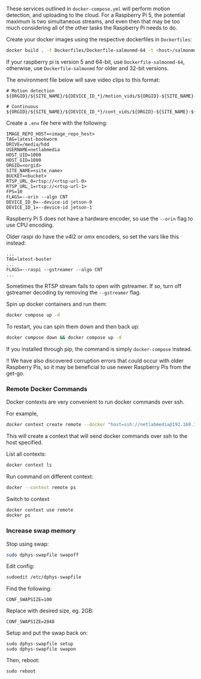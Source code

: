 These services outlined in `docker-compose.yml` will perform motion detection,
and uploading to the cloud. For a Raspberry Pi 5, the potential maximum is two
simultaneous streams, and even then that may be too much considering all of the
other tasks the Raspberry Pi needs to do.

Create your docker images using the respective dockerfiles in `Dockerfiles`:

```bash
docker build . -f Dockerfiles/Dockerfile-salmonmd-64 -t <host>/salmonmd:<tag>
```

If your raspberry pi is version 5 and 64-bit, use `Dockerfile-salmonmd-64`,
otherwise, use `Dockerfile-salmonmd` for older and 32-bit versions.

The environment file below will save video clips to this format:
```
# Motion detection
${ORGID}/${SITE_NAME}/${DEVICE_ID_*}/motion_vids/${ORGID}-${SITE_NAME}-${DEVICE_ID_*}_<yyyymmdd>_<hhmmss>_M.mp4

# Continuous
${ORGID}/${SITE_NAME}/${DEVICE_ID_*}/cont_vids/${ORGID}-${SITE_NAME}-${DEVICE_ID_*}_<yyyymmdd>_<hhmmss>_C.mp4
```

Create a `.env` file here with the following:
```
IMAGE_REPO_HOST=<image_repo_host>
TAG=latest-bookworm
DRIVE=/media/hdd
USERNAME=netlabmedia
HOST_UID=1000
HOST_GID=1000
ORGID=<orgid>
SITE_NAME=<site_name>
BUCKET=<bucket>
RTSP_URL_0=rtsp://<rtsp-url-0>
RTSP_URL_1=rtsp://<rtsp-url-1>
FPS=10
FLAGS=--orin --algo CNT
DEVICE_ID_0=--device-id jetson-0
DEVICE_ID_1=--device-id jetson-1
```

Raspberry Pi 5 does not have a hardware encoder, so use the `--orin` flag to
use CPU encoding.


Older raspi do have the v4l2 or omx encoders, so set the vars like this
instead:

```
...
TAG=latest-buster
...
FLAGS=--raspi --gstreamer --algo CNT
...
```

Sometimes the RTSP stream fails to open with gstreamer. If so, turn off
gstreamer decoding by removing the `--gstreamer` flag.

Spin up docker containers and run them:
```bash
docker compose up -d
```

To restart, you can spin them down and then back up:
```bash
docker compose down && docker compose up -d
```

If you installed through pip, the command is simply `docker-compose` instead.

!! We have also discovered corruption errors that could occur with older
Raspberry Pis, so it may be beneficial to use newer Raspberry Pis from the
get-go.

### Remote Docker Commands

Docker contexts are very convenient to run docker commands over ssh.

For example,

```bash
docker context create remote --docker "host=ssh://netlabmedia@192.168.1.5"
```

This will create a context that will send docker commands over ssh to the host specified.

List all contexts:
```bash
docker context ls
```

Run command on different context:
```bash
docker --context remote ps
```

Switch to context
```bash
docker context use remote
docker ps
```

### Increase swap memory

Stop using swap:
```bash
sudo dphys-swapfile swapoff
```

Edit config:
```bash
sudoedit /etc/dphys-swapfile
```

Find the following:
```
CONF_SWAPSIZE=100
```

Replace with desired size, eg. 2GB:
```
CONF_SWAPSIZE=2048
```

Setup and put the swap back on:
```
sudo dphys-swapfile setup
sudo dphys-swapfile swapon
```

Then, reboot:
```
sudo reboot
```
